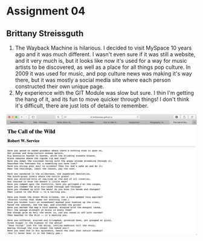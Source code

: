 # Assignment 04
## Brittany Streissguth

1. The Wayback Machine is hilarious. I decided to visit MySpace 10 years ago and it was much different. I wasn't even sure if it was still a website, and it very much is, but it looks like now it's used for a way for music artists to be discovered, as well as a place for all things pop culture. In 2009 it was used for music, and pop culture news was making it's way there, but it was mostly a social media site where each person constructed their own unique page.
2. My experience with the GIT Module was slow but sure. I thin I'm getting the hang of it, and its fun to move quicker through things! I don't think it's difficult, there are just lots of details to remember.

![Screenshot](./images/screenshot.png)

